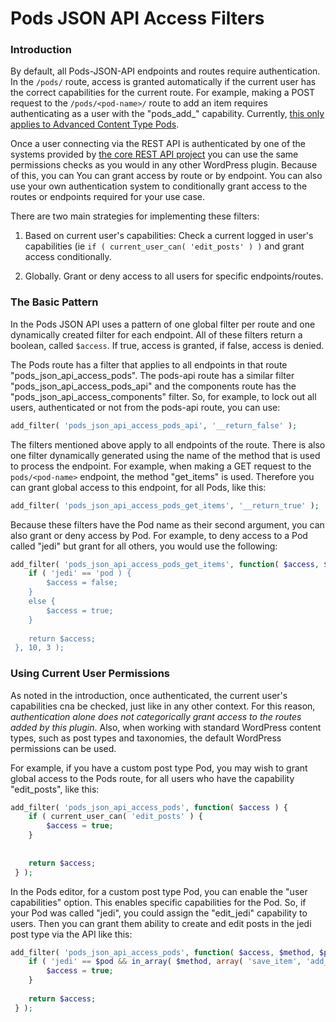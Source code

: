 # Pods JSON API Access Filters

### Introduction
By default, all Pods-JSON-API endpoints and routes require authentication. In the `/pods/` route, access is granted automatically if the current user has the correct capabilities for the current route. For example, making a POST request to the `/pods/<pod-name>/` route to add an item requires authenticating as a user with the "pods_add_<pod-name>" capability. Currently, [this only applies to Advanced Content Type Pods](https://github.com/pods-framework/pods-json-api/issues/14).

Once a user connecting via the REST API is authenticated by one of the systems provided by [the core REST API project](https://github.com/rest-api) you can use the same permissions checks as you would in any other WordPress plugin. Because of this, you can You can grant access by route or by endpoint. You can also use your own authentication system to conditionally grant access to the routes or endpoints required for your use case.

There are two main strategies for implementing these filters:

1) Based on current user's capabilities:
    Check a current logged in user's capabilities (ie `if ( current_user_can( 'edit_posts' ) )`  and grant access conditionally.
    
2) Globally.
    Grant or deny access to all users for specific endpoints/routes.

### The Basic Pattern
In the Pods JSON API uses a pattern of one global filter per route and one dynamically created filter for each endpoint. All of these filters return a boolean, called `$access`. If true, access is granted, if false, access is denied. 

The Pods route has a filter that applies to all endpoints in that route "pods_json_api_access_pods". The pods-api route has a similar filter "pods_json_api_access_pods_api" and the components route has the "pods_json_api_access_components" filter. So, for example, to lock out all users, authenticated or not from the pods-api route, you can use:

```php
add_filter( 'pods_json_api_access_pods_api', '__return_false' );
```

The filters mentioned above apply to all endpoints of the route. There is also one filter dynamically generated using the name of the method that is used to process the endpoint. For example, when making a GET request to the `pods/<pod-name>` endpoint, the method "get_items" is used. Therefore you can grant global access to this endpoint, for all Pods, like this:

```php
add_filter( 'pods_json_api_access_pods_get_items', '__return_true' );
```

Because these filters have the Pod name as their second argument, you can also grant or deny access by Pod. For example, to deny access to a Pod called "jedi" but grant for all others, you would use the following:

```php
add_filter( 'pods_json_api_access_pods_get_items', function( $access, $method, $pod ) {
    if ( 'jedi' == 'pod ) {
        $access = false;
    }
    else {
        $access = true;
    }
    
    return $access;
 }, 10, 3 );
```

### Using Current User Permissions
As noted in the introduction, once authenticated, the current user's capabilities cna be checked, just like in any other context. For this reason, <em>authentication alone does not categorically grant access to the routes added by this plugin</em>. Also, when working with standard WordPress content types, such as post types and taxonomies, the default WordPress permissions can be used.

For example, if you have a custom post type Pod, you may wish to grant global access to the Pods route, for all users who have the capability "edit_posts", like this:

```php
add_filter( 'pods_json_api_access_pods', function( $access ) {
    if ( current_user_can( 'edit_posts' ) {
        $access = true;
    }
  
    
    return $access;
 } );
```

In the Pods editor, for a custom post type Pod, you can enable the "user capabilities" option. This enables specific capabilities for the Pod. So, if your Pod was called "jedi", you could assign the "edit_jedi" capability to users. Then you can grant them 
ability to create and edit posts in the jedi post type via the API like this:

```php
add_filter( 'pods_json_api_access_pods', function( $access, $method, $pod ) {
    if ( 'jedi' == $pod && in_array( $method, array( 'save_item', 'add_item' ) ) && current_user_can( 'edit_jedi' ) {
        $access = true;
    }
  
    return $access;
 } );
```

